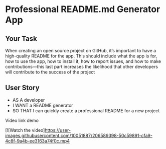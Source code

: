 # Professional README.md Generator App

## Your Task

When creating an open source project on GitHub, it’s important to have a high-quality README for the app. This should include what the app is for, how to use the app, how to install it, how to report issues, and how to make contributions&mdash;this last part increases the likelihood that other developers will contribute to the success of the project

## User Story

- AS A developer
- I WANT a README generator
- SO THAT I can quickly create a professional README for a new project

Video link demo

[![Watch the video]https://user-images.githubusercontent.com/10051887/206589398-50c59891-cfa9-4c8f-9a4b-ee3163a74f0c.mp4

